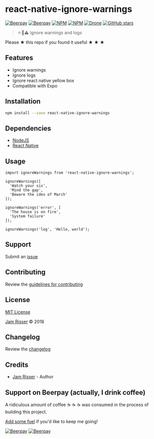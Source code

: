 # react-native-ignore-warnings

[![Beerpay](https://beerpay.io/jamrizzi/react-native-ignore-warnings/badge.svg?style=beer-square)](https://beerpay.io/jamrizzi/react-native-ignore-warnings)
[![Beerpay](https://beerpay.io/jamrizzi/react-native-ignore-warnings/make-wish.svg?style=flat-square)](https://beerpay.io/jamrizzi/react-native-ignore-warnings?focus=wish)
[![NPM](https://img.shields.io/npm/v/react-native-ignore-warnings.svg?style=flat-square)](https://www.npmjs.com/package/react-native-ignore-warnings)
[![NPM](https://img.shields.io/npm/dt/react-native-ignore-warnings.svg?style=flat-square)](https://www.npmjs.com/package/react-native-ignore-warnings)
[![Drone](https://ci.jamrizzi.com/api/badges/jamrizzi/react-native-ignore-warnings/status.svg)](https://ci.jamrizzi.com/jamrizzi/react-native-ignore-warnings)
[![GitHub stars](https://img.shields.io/github/stars/jamrizzi/react-native-ignore-warnings.svg?style=social&label=Stars)](https://github.com/jamrizzi/react-native-ignore-warnings)

> ⚛️🤷⚠️ Ignore warnings and logs

Please &#9733; this repo if you found it useful &#9733; &#9733; &#9733;


## Features

* Ignore warnings
* Ignore logs
* Ignore react native yellow box
* Compatible with Expo


## Installation

```sh
npm install --save react-native-ignore-warnings
```


## Dependencies

* [NodeJS](https://nodejs.org)
* [React Native](https://facebook.github.io/react-native)


## Usage

```
import ignoreWarnings from 'react-native-ignore-warnings';

ignoreWarnings([
  'Watch your six',
  'Mind the gap',
  'Beware the ides of March'
]);

ignoreWarnings('error', [
  'The house is on fire',
  'System failure'
]);

ignoreWarnings('log', 'Hello, world');
```


## Support

Submit an [issue](https://github.com/jamrizzi/react-native-ignore-warnings/issues/new)


## Contributing

Review the [guidelines for contributing](https://github.com/jamrizzi/react-native-ignore-warnings/blob/master/CONTRIBUTING.md)


## License

[MIT License](https://github.com/jamrizzi/react-native-ignore-warnings/blob/master/LICENSE)

[Jam Risser](https://jam.jamrizzi.com) &copy; 2018


## Changelog

Review the [changelog](https://github.com/jamrizzi/react-native-ignore-warnings/blob/master/CHANGELOG.md)


## Credits

* [Jam Risser](https://jam.jamrizzi.com) - Author


## Support on Beerpay (actually, I drink coffee)

A ridiculous amount of coffee :coffee: :coffee: :coffee: was consumed in the process of building this project.

[Add some fuel](https://beerpay.io/jamrizzi/react-native-ignore-warnings) if you'd like to keep me going!

[![Beerpay](https://beerpay.io/jamrizzi/react-native-ignore-warnings/badge.svg?style=beer-square)](https://beerpay.io/jamrizzi/react-native-ignore-warnings)  [![Beerpay](https://beerpay.io/jamrizzi/react-native-ignore-warnings/make-wish.svg?style=flat-square)](https://beerpay.io/jamrizzi/react-native-ignore-warnings?focus=wish)
